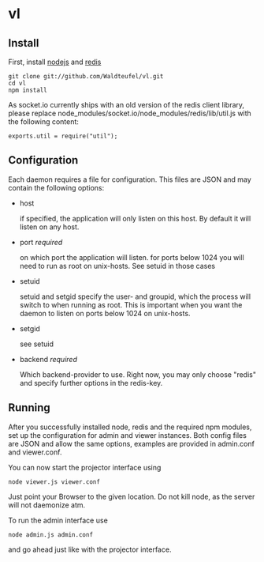 vl
==

Install
-------

First, install [nodejs](http://nodejs.org/) and [redis](http://redis.io/)

	git clone git://github.com/Waldteufel/vl.git
	cd vl
	npm install

As socket.io currently ships with an old version of the redis client library, please replace
node_modules/socket.io/node_modules/redis/lib/util.js with the following content:

	exports.util = require("util");

Configuration
-------------

Each daemon requires a file for configuration. This files are JSON and may contain the following options:

* host

  if specified, the application will only listen on this host. By default it will listen on any host.
* port *required*

  on which port the application will listen. for ports below 1024 you will need to run as root on unix-hosts. See setuid in those cases
* setuid

  setuid and setgid specify the user- and groupid, which the process will switch to when running as root. This is important when you want the daemon to listen on ports below 1024 on unix-hosts.
* setgid

  see setuid
* backend *required*

  Which backend-provider to use. Right now, you may only choose "redis" and specify further options in the redis-key.

Running
-------

After you successfully installed node, redis and the required npm modules, set up the configuration for admin and viewer
instances. Both config files are JSON and allow the same options, examples are provided in admin.conf and viewer.conf.

You can now start the projector interface using

	node viewer.js viewer.conf

Just point your Browser to the given location. Do not kill node, as the server will not daemonize atm.

To run the admin interface use

	node admin.js admin.conf

and go ahead just like with the projector interface.
